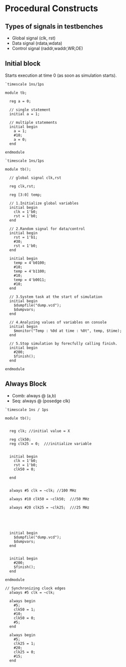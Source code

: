 # Procedural Constructs

## Types of signals in testbenches
- Global signal (clk, rst)
- Data signal (rdata,wdata)
- Control signal (raddr,waddr,WR,OE)

## Initial block
Starts execution at time 0 (as soon as simulation starts).

```
`timescale 1ns/1ps

module tb;

  reg a = 0;

  // single statement
  initial a = 1;

  // multiple statements
  initial begin
    a = 1;
    #10;
    a = 0;
  end
  
endmodule
```

```
`timescale 1ns/1ps

module tb();

  // global signal clk,rst
  
  reg clk,rst;
  
  reg [3:0] temp;
  
  // 1.Initialize global variables
  initial begin
  	clk = 1'b0;
    rst = 1'b0;
  end
  
  // 2.Random signal for data/control
  initial begin
    rst = 1'b1;
    #30;
    rst = 1'b0;
  end
  
  initial begin
    temp = 4'b0100;
    #10;
    temp = 4'b1100;
    #10;
    temp = 4'b0011;
    #10;
  end
  
  // 3.System task at the start of simulation
  initial begin
    $dumpfile("dump.vcd");
    $dumpvars;
  end
  
  // 4.Analyzing values of variables on console
  initial begin
    $monitor("Temp : %0d at time : %0t", temp, $time);
  end
  
  // 5.Stop simulation by forecfully calling finish.
  initial begin
    #200;
    $finish();
  end
  
endmodule
```

## Always Block
- Comb: always @ (a,b)
- Seq: always @ (posedge clk)

```
`timescale 1ns / 1ps
 
module tb();
 
  
  reg clk; //initial value = X
  
  reg clk50;
  reg clk25 = 0;  ///initialize variable
  
 
  initial begin
    clk = 1'b0;
    rst = 1'b0;
    clk50 = 0;
    
  end
 
  
  always #5 clk = ~clk; //100 MHz
  
  always #10 clk50 = ~clk50;  ///50 MHz
  
  always #20 clk25 = ~clk25;  ///25 MHz
  
  
  
  
 
  initial begin
    $dumpfile("dump.vcd");
    $dumpvars;
  end
 
 
  initial begin
    #200;
    $finish();
  end
  
endmodule
```

```
// Synchronizing clock edges
  always #5 clk = ~clk;
  
  always begin
    #5;
    clk50 = 1;
    #10;
    clk50 = 0;
    #5;
  end
  
  always begin
    #5;
    clk25 = 1;
    #20;
    clk25 = 0;
    #15;
  end
```
